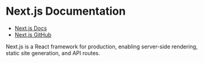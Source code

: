 # Next.js Documentation

- [Next.js Docs](https://nextjs.org/docs)
- [Next.js GitHub](https://github.com/vercel/next.js)

Next.js is a React framework for production, enabling server-side rendering, static site generation, and API routes.
